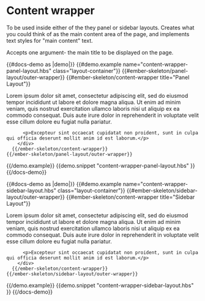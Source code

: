 # Content wrapper

To be used inside either of the they panel or sidebar layouts. Creates what you could think of as the main content area of the page, and implements text styles for "main content" text.

Accepts one argument- the main title to be displayed on the page.

{{#docs-demo as |demo|}}
  {{#demo.example name="content-wrapper-panel-layout.hbs" class="layout-container"}}
    {{#ember-skeleton/panel-layout/outer-wrapper}}
      {{#ember-skeleton/content-wrapper title="Panel Layout"}}
        <div class="text-column">
          <p>Lorem ipsum dolor sit amet, consectetur adipiscing elit, sed do eiusmod tempor incididunt ut labore et dolore magna aliqua. Ut enim ad minim veniam, quis nostrud exercitation ullamco laboris nisi ut aliquip ex ea commodo consequat. Duis aute irure dolor in reprehenderit in voluptate velit esse cillum dolore eu fugiat nulla pariatur.</p> 
          
          <p>Excepteur sint occaecat cupidatat non proident, sunt in culpa qui officia deserunt mollit anim id est laborum.</p>
        </div>
      {{/ember-skeleton/content-wrapper}}
    {{/ember-skeleton/panel-layout/outer-wrapper}}
  {{/demo.example}}
  {{demo.snippet "content-wrapper-panel-layout.hbs" }}
{{/docs-demo}}

{{#docs-demo as |demo|}}
  {{#demo.example name="content-wrapper-sidebar-layout.hbs" class="layout-container"}}
    {{#ember-skeleton/sidebar-layout/outer-wrapper}}
      {{#ember-skeleton/content-wrapper title="Sidebar Layout"}}
        <div class="text-column">
          <p>Lorem ipsum dolor sit amet, consectetur adipiscing elit, sed do eiusmod tempor incididunt ut labore et dolore magna aliqua. Ut enim ad minim veniam, quis nostrud exercitation ullamco laboris nisi ut aliquip ex ea commodo consequat. Duis aute irure dolor in reprehenderit in voluptate velit esse cillum dolore eu fugiat nulla pariatur.</p> 
          
          <p>Excepteur sint occaecat cupidatat non proident, sunt in culpa qui officia deserunt mollit anim id est laborum.</p>
        </div>
      {{/ember-skeleton/content-wrapper}}
    {{/ember-skeleton/sidebar-layout/outer-wrapper}}
  {{/demo.example}}
  {{demo.snippet "content-wrapper-sidebar-layout.hbs" }}
{{/docs-demo}}